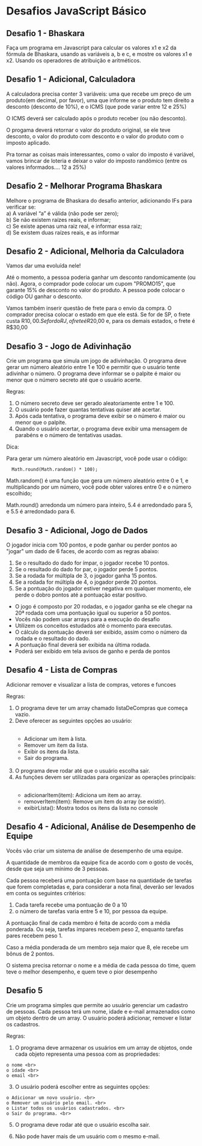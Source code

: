 # Desafios JavaScript Básico

## Desafio 1 - Bhaskara
  Faça um programa em Javascript para calcular os valores x1 e x2 da fórmula de Bhaskara, usando as variáveis a, b e c, e mostre os valores x1 e x2. Usando os operadores de atribuição e aritméticos.

## Desafio 1 - Adicional, Calculadora
  A calculadora precisa conter 3 variáveis: uma que recebe um preço de um produto(em decimal, por favor), uma que informe se o produto tem direito a desconto (desconto de 10%), e o ICMS (que pode variar entre 12 e 25%)
 
  O ICMS deverá ser calculado após o produto receber (ou não desconto). 
 
  O progama deverá retornar o valor do produto original, se ele teve desconto, o valor do produto com desconto e o valor do produto com o imposto aplicado. 
 
  Pra tornar as coisas mais interessantes, como o valor do imposto é variável, vamos brincar de loteria e deixar o valor do imposto randômico (entre os valores informados.... 12 a 25%)
  
## Desafio 2 - Melhorar Programa Bhaskara
  Melhore o programa de Bhaskara do desafio anterior, adicionando IFs para verificar se: <br>
  a) A variável “a” é válida (não pode ser zero); <br>
  b) Se não existem raízes reais, e informar; <br>
  c) Se existe apenas uma raiz real, e informar essa raiz; <br>
  d) Se existem duas raízes reais, e as informar <br>

## Desafio 2 - Adicional, Melhoria da Calculadora
  Vamos dar uma evoluída nele! 
 
  Até o momento, a pessoa poderia ganhar um desconto randomicamente (ou não). Agora, o comprador pode colocar um cupom "PROMO15", que garante 15% de desconto no valor do produto. A pessoa pode colocar o código OU ganhar o desconto. 
 
  Vamos também inserir questão de frete para o envio da compra. O comprador precisa colocar o estado em que ele está. Se for de SP, o frete custa R$10,00. Se for do RJ, o frete é R$20,00 e, para os demais estados, o frete é R$30,00

## Desafio 3 - Jogo de Adivinhação

  Crie um programa que simula um jogo de adivinhação. O programa deve gerar um número
aleatório entre 1 e 100 e permitir que o usuário tente adivinhar o número. O programa
deve informar se o palpite é maior ou menor que o número secreto até que o usuário
acerte.

Regras:
  1. O número secreto deve ser gerado aleatoriamente entre 1 e 100. <br>
  2. O usuário pode fazer quantas tentativas quiser até acertar. <br>
  3. Após cada tentativa, o programa deve exibir se o número é maior ou menor que o palpite. <br>
  4. Quando o usuário acertar, o programa deve exibir uma mensagem de parabéns e o número de tentativas usadas.

Dica:

  Para gerar um número aleatório em Javascript, você pode usar o código:
  
      Math.round(Math.random() * 100);
      
  Math.random() é uma função que gera um número aleatório entre 0 e 1, e multiplicando por um número, você pode obter valores entre 0 e o número escolhido;
  
  Math.round() arredonda um número para inteiro, 5.4 é arredondado para 5, e 5.5 é arredondado para 6.

## Desafio 3 - Adicional, Jogo de Dados

  O jogador inicia com 100 pontos, e pode ganhar ou perder pontos ao "jogar" um dado de 6 faces, de acordo com as regras abaixo:
 
  1. Se o resultado do dado for ímpar, o jogador recebe 10 pontos.<br>
  2. Se o resultado do dado for par, o jogador perde 5 pontos.<br>
  3. Se a rodada for múltipla de 3, o jogador ganha 15 pontos.<br>
  4. Se a rodada for múltipla de 4, o jogador perde 20 pontos.<br>
  5. Se a pontuação do jogador estiver negativa em qualquer momento, ele perde o dobro   pontos até a pontuação estar positivo.

<ul>
  <li>O jogo é composto por 20 rodadas, e o jogador ganha se ele chegar na 20ª rodada com uma pontuação igual ou superior a 50 pontos.</li>
  <li>Vocês não podem usar arrays para a execução do desafio</li>
  <li>Utilizem os conceitos estudados até o momento para executas.</li>
  <li>O cálculo da pontuação deverá ser exibido, assim como o número da rodada e o resultado do dado.</li>
  <li>A pontuação final deverá ser exibida na última rodada.</li>
  <li>Poderá ser exibido em tela avisos de ganho e perda de pontos</li>
</ul>

## Desafio 4 - Lista de Compras

  Adicionar remover e visualizar a lista de compras, vetores e funcoes

Regras:<br>

<ol>
   <li>O programa deve ter um array chamado listaDeCompras que começa vazio.</li>
   <li>Deve oferecer as seguintes opções ao usuário:</li> 
  <br>
      <ul>
        <li>Adicionar um item à lista.</li>
        <li>Remover um item da lista.</li>
        <li>Exibir os itens da lista.</li>
        <li>Sair do programa.</li>
      </ul>
  <br>
   <li>O programa deve rodar até que o usuário escolha sair.</li>
   <li>As funções devem ser utilizadas para organizar as operações principais:</li>
  <br>
      <ul>
        <li>adicionarItem(item): Adiciona um item ao array.</li>
        <li>removerItem(item): Remove um item do array (se existir).</li>
        <li>exibirLista(): Mostra todos os itens da lista no console</li>
      </ul>
</ol>

## Desafio 4 - Adicional, Análise de Desempenho de Equipe

  Vocês vão criar um sistema de análise de desempenho de uma equipe. 
 
  A quantidade de membros da equipe fica de acordo com o gosto de vocês, desde que seja um mínimo de 3 pessoas. 
 
  Cada pessoa receberá uma pontuação com base na quantidade de tarefas que forem completadas e, para considerar a nota final, deverão ser levados em conta os seguintes critérios:
 
  1) Cada tarefa recebe uma pontuação de 0 a 10 <br>
  2) o número de tarefas varia entre 5 e 10, por pessoa da equipe.<br>
 
  A pontuação final de cada membro é feita de acordo com a média ponderada. Ou seja, tarefas ímpares recebem peso 2, enquanto tarefas pares recebem peso 1. 
 
  Caso a média ponderada de um membro seja maior que 8, ele recebe um bônus de 2 pontos. 
 
  O sistema precisa retornar o nome e a média de cada pessoa do time, quem teve o melhor desempenho, e quem teve o pior desempenho

## Desafio 5

  Crie um programa simples que permite ao usuário gerenciar um cadastro de pessoas. Cada pessoa terá um nome, idade e e-mail armazenados como um objeto dentro de um array. O usuário poderá adicionar, remover e listar os cadastros.
  
  Regras:
  
  1. O programa deve armazenar os usuários em um array de objetos, onde cada
  objeto representa uma pessoa com as propriedades:

    o nome <br>
    o idade <br>
    o email <br>

  3. O usuário poderá escolher entre as seguintes opções:
     
    o Adicionar um novo usuário. <br>
    o Remover um usuário pelo email. <br>
    o Listar todos os usuários cadastrados. <br>
    o Sair do programa. <br>
  
  5. O programa deve rodar até que o usuário escolha sair.
     
  7. Não pode haver mais de um usuário com o mesmo e-mail.
